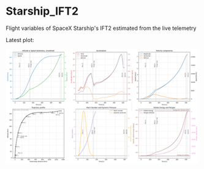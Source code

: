 # Starship_IFT2

Flight variables of SpaceX Starship's IFT2 estimated from the live telemetry

Latest plot:

![plots](https://raw.githubusercontent.com/meithan/Starship_IFT3/main/plots/IFT3_combined.png)
